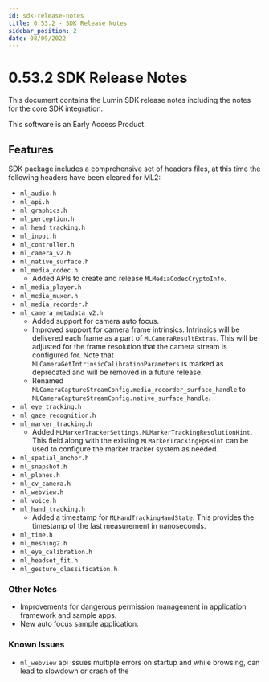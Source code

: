 ```yaml
---
id: sdk-release-notes
title: 0.53.2 - SDK Release Notes
sidebar_position: 2
date: 08/09/2022
---
```


# 0.53.2 SDK Release Notes

This document contains the Lumin SDK release notes including the notes for the core SDK integration.

This software is an Early Access Product.

## Features

SDK package includes a comprehensive set of headers files, at this time the following headers have been cleared for ML2:

- `ml_audio.h`
- `ml_api.h`
- `ml_graphics.h`
- `ml_perception.h`
- `ml_head_tracking.h`
- `ml_input.h`
- `ml_controller.h`
- `ml_camera_v2.h`
- `ml_native_surface.h`
- `ml_media_codec.h`
  - Added APIs to create and release `MLMediaCodecCryptoInfo`.
- `ml_media_player.h`
- `ml_media_muxer.h`
- `ml_media_recorder.h`
- `ml_camera_metadata_v2.h`
  - Added support for camera auto focus.
  - Improved support for camera frame intrinsics. Intrinsics will be delivered each frame as a part of `MLCameraResultExtras`. This will be adjusted for the frame resolution that the camera stream is configured for. Note that `MLCameraGetIntrinsicCalibrationParameters` is marked as deprecated and will be removed in a future release.
  - Renamed `MLCameraCaptureStreamConfig.media_recorder_surface_handle` to `MLCameraCaptureStreamConfig.native_surface_handle`.
- `ml_eye_tracking.h`
- `ml_gaze_recognition.h`
- `ml_marker_tracking.h`
  - Added `MLMarkerTrackerSettings.MLMarkerTrackingResolutionHint`. This field along with the existing `MLMarkerTrackingFpsHint` can be used to configure the marker tracker system as needed.
- `ml_spatial_anchor.h`
- `ml_snapshot.h`
- `ml_planes.h`
- `ml_cv_camera.h`
- `ml_webview.h`
- `ml_voice.h`
- `ml_hand_tracking.h`
  - Added a timestamp for `MLHandTrackingHandState`. This provides the timestamp of the last measurement in nanoseconds.
- `ml_time.h`
- `ml_meshing2.h`
- `ml_eye_calibration.h`
- `ml_headset_fit.h`
- `ml_gesture_classification.h`

### Other Notes

- Improvements for dangerous permission management in application framework and sample apps.
- New auto focus sample application.

### Known Issues

- `ml_webview` api issues multiple errors on startup and while browsing, can lead to slowdown or crash of the


